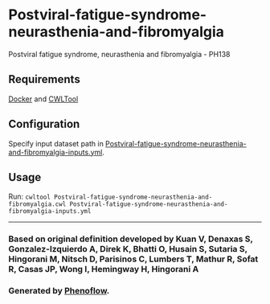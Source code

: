 # Postviral-fatigue-syndrome-neurasthenia-and-fibromyalgia

Postviral fatigue syndrome, neurasthenia and fibromyalgia - PH138

## Requirements

[Docker](https://docs.docker.com/install/) and [CWLTool](https://github.com/common-workflow-language/cwltool#install)

## Configuration

Specify input dataset path in [Postviral-fatigue-syndrome-neurasthenia-and-fibromyalgia-inputs.yml](Postviral-fatigue-syndrome-neurasthenia-and-fibromyalgia-inputs.yml).

## Usage

Run: `cwltool Postviral-fatigue-syndrome-neurasthenia-and-fibromyalgia.cwl Postviral-fatigue-syndrome-neurasthenia-and-fibromyalgia-inputs.yml`

***

### Based on original definition developed by Kuan V, Denaxas S, Gonzalez-Izquierdo A, Direk K, Bhatti O, Husain S, Sutaria S, Hingorani M, Nitsch D, Parisinos C, Lumbers T, Mathur R, Sofat R, Casas JP, Wong I, Hemingway H, Hingorani A
### Generated by [Phenoflow](https://kclhi.org/phenoflow).
